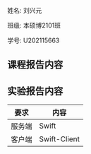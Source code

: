 姓名: 刘兴元

班级: 本硕博2101班

学号: U202115663

## 课程报告内容

## 实验报告内容

| 要求  | 内容      |
| --- | ------- |
| 服务端 | Swift  |
| 客户端 | Swift-Client  |
